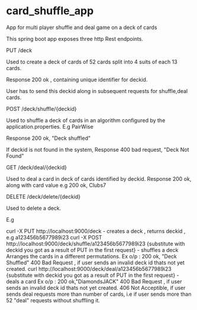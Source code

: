 # card_shuffle_app
App for multi player shuffle and deal game on a deck of cards

This spring boot app exposes three http Rest endpoints.

PUT /deck 

Used to create a deck of cards of 52 cards split into 4 suits of each 13 cards.

Response 200 ok , containing unique identifier for deckid.

User has to send this deckid along in subsequent requests for shuffle,deal cards.

POST /deck/shuffle/{deckid}

Used to shuffle a deck of cards in an algorithm configured by the application.properties.
E.g PairWise

Response 200 ok, "Deck shuffled"

If deckid is not found in the system, Response 400 bad request, "Deck Not Found"

GET /deck/deal/{deckid}

Used to deal a card in deck of cards identified by deckid.
Response 200 ok, along with card value
e.g 200 ok, Clubs7

DELETE /deck/delete/{deckid}

Used to delete a deck.

E.g 

curl -X PUT http://localhost:9000/deck - creates a deck , returns deckid , e.g a123456b5677989i23
curl -X POST http://localhost:9000/deck/shuffle/a123456b5677989i23 {substitute with deckid you got as a result of PUT in the first request} - shuffles a deck
     Arranges the cards in a different permutations.
   Ex o/p : 200 ok, "Deck Shuffled"
            400 Bad Request , if user sends an invalid deck id thats not yet created.
curl http://localhost:9000/deck/deal/a123456b5677989i23  {substitute with deckid you got as a result of PUT in the first request} - deals a card
   Ex o/p : 200 ok,"DiamondsJACK"
            400 Bad Request , if user sends an invalid deck id thats not yet created.
            406 Not Acceptible, if user sends deal requests more than number of cards, i.e if user sends more than 52 "deal" requests without shuffling it.
            


